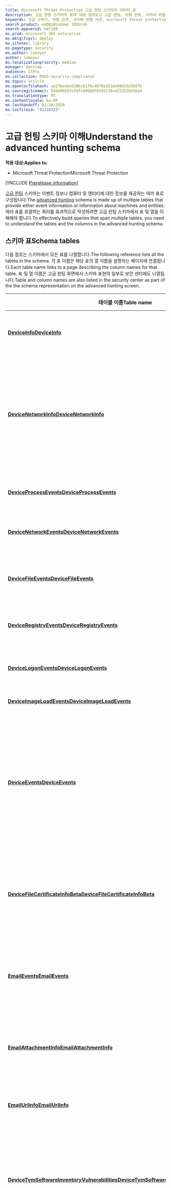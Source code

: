```yaml
---
title: Microsoft Threat Protection 고급 헌팅 스키마의 데이터 표
description: 고급 헌팅 스키마의 표에 대해 알아보고 고급 헌팅, 위협 헌팅, 사이버 위협 헌팅, 검색, 쿼리, 원격 분석,
keywords: 고급 구하기, 위협 검색, 사이버 위협 사냥, microsoft threat protection, microsoft 365, mtp, m365, 검색, 쿼리, 원격 분석, 스키마 참조, kusto, table, data
search.product: eADQiWindows 10XVcnh
search.appverid: met150
ms.prod: microsoft-365-enterprise
ms.mktglfcycl: deploy
ms.sitesec: library
ms.pagetype: security
ms.author: lomayor
author: lomayor
ms.localizationpriority: medium
manager: dansimp
audience: ITPro
ms.collection: M365-security-compliance
ms.topic: article
ms.openlocfilehash: aa2fbeebed10bcb1f0c4078a161be99d16d3b97b
ms.sourcegitcommit: 5b8e9935fe7bfcb96b8f8356119ce23152bd16a9
ms.translationtype: MT
ms.contentlocale: ko-KR
ms.lasthandoff: 01/16/2020
ms.locfileid: "41210323"
---
```

# <a name="understand-the-advanced-hunting-schema"></a><span data-ttu-id="1060c-104">고급 헌팅 스키마 이해</span><span class="sxs-lookup"><span data-stu-id="1060c-104">Understand the advanced hunting schema</span></span>

<span data-ttu-id="1060c-105">**적용 대상:**</span><span class="sxs-lookup"><span data-stu-id="1060c-105">**Applies to:**</span></span>
- <span data-ttu-id="1060c-106">Microsoft Threat Protection</span><span class="sxs-lookup"><span data-stu-id="1060c-106">Microsoft Threat Protection</span></span>

[!INCLUDE [Prerelease information](../includes/prerelease.md)]

<span data-ttu-id="1060c-107">[고급 헌팅](advanced-hunting-overview.md) 스키마는 이벤트 정보나 컴퓨터 및 엔터티에 대한 정보를 제공하는 여러 표로 구성됩니다.</span><span class="sxs-lookup"><span data-stu-id="1060c-107">The [advanced hunting](advanced-hunting-overview.md) schema is made up of multiple tables that provide either event information or information about machines and entities.</span></span> <span data-ttu-id="1060c-108">여러 표를 포괄하는 쿼리를 효과적으로 작성하려면 고급 헌팅 스키마에서 표 및 열을 이해해야 합니다.</span><span class="sxs-lookup"><span data-stu-id="1060c-108">To effectively build queries that span multiple tables, you need to understand the tables and the columns in the advanced hunting schema.</span></span>

## <a name="schema-tables"></a><span data-ttu-id="1060c-109">스키마 표</span><span class="sxs-lookup"><span data-stu-id="1060c-109">Schema tables</span></span>

<span data-ttu-id="1060c-110">다음 참조는 스키마에서 모든 표를 나열합니다.</span><span class="sxs-lookup"><span data-stu-id="1060c-110">The following reference lists all the tables in the schema.</span></span> <span data-ttu-id="1060c-111">각 표 이름은 해당 표의 열 이름을 설명하는 페이지에 연결됩니다.</span><span class="sxs-lookup"><span data-stu-id="1060c-111">Each table name links to a page describing the column names for that table.</span></span> <span data-ttu-id="1060c-112">표 및 열 이름은 고급 헌팅 화면에서 스키마 표현의 일부로 보안 센터에도 나열됩니다.</span><span class="sxs-lookup"><span data-stu-id="1060c-112">Table and column names are also listed in the security center as part of the the schema representation on the advanced hunting screen.</span></span>

| <span data-ttu-id="1060c-113">테이블 이름</span><span class="sxs-lookup"><span data-stu-id="1060c-113">Table name</span></span> | <span data-ttu-id="1060c-114">설명</span><span class="sxs-lookup"><span data-stu-id="1060c-114">Description</span></span> |
|------------|-------------|
| <span data-ttu-id="1060c-115">**[DeviceInfo](advanced-hunting-deviceinfo-table.md)**</span><span class="sxs-lookup"><span data-stu-id="1060c-115">**[DeviceInfo](advanced-hunting-deviceinfo-table.md)**</span></span> | <span data-ttu-id="1060c-116">컴퓨터 정보(OS 정보 포함)</span><span class="sxs-lookup"><span data-stu-id="1060c-116">Machine information, including OS information</span></span> |
| <span data-ttu-id="1060c-117">**[DeviceNetworkInfo](advanced-hunting-devicenetworkinfo-table.md)**</span><span class="sxs-lookup"><span data-stu-id="1060c-117">**[DeviceNetworkInfo](advanced-hunting-devicenetworkinfo-table.md)**</span></span> | <span data-ttu-id="1060c-118">연결된 네트워크 및 도메인뿐만 아니라 어댑터, IP 및 MAC 주소를 비롯한 컴퓨터의 네트워크 속성</span><span class="sxs-lookup"><span data-stu-id="1060c-118">Network properties of machines, including adapters, IP and MAC addresses, as well as connected networks and domains</span></span> |
| <span data-ttu-id="1060c-119">**[DeviceProcessEvents](advanced-hunting-deviceprocessevents-table.md)**</span><span class="sxs-lookup"><span data-stu-id="1060c-119">**[DeviceProcessEvents](advanced-hunting-deviceprocessevents-table.md)**</span></span> | <span data-ttu-id="1060c-120">프로세스 생성 및 관련 이벤트</span><span class="sxs-lookup"><span data-stu-id="1060c-120">Process creation and related events</span></span> |
| <span data-ttu-id="1060c-121">**[DeviceNetworkEvents](advanced-hunting-devicenetworkevents-table.md)**</span><span class="sxs-lookup"><span data-stu-id="1060c-121">**[DeviceNetworkEvents](advanced-hunting-devicenetworkevents-table.md)**</span></span> | <span data-ttu-id="1060c-122">네트워크 연결 및 관련 이벤트</span><span class="sxs-lookup"><span data-stu-id="1060c-122">Network connection and related events</span></span> |
| <span data-ttu-id="1060c-123">**[DeviceFileEvents](advanced-hunting-devicefileevents-table.md)**</span><span class="sxs-lookup"><span data-stu-id="1060c-123">**[DeviceFileEvents](advanced-hunting-devicefileevents-table.md)**</span></span> | <span data-ttu-id="1060c-124">파일 생성, 수정 및 기타 파일 시스템 이벤트</span><span class="sxs-lookup"><span data-stu-id="1060c-124">File creation, modification, and other file system events</span></span> |
| <span data-ttu-id="1060c-125">**[DeviceRegistryEvents](advanced-hunting-deviceregistryevents-table.md)**</span><span class="sxs-lookup"><span data-stu-id="1060c-125">**[DeviceRegistryEvents](advanced-hunting-deviceregistryevents-table.md)**</span></span> | <span data-ttu-id="1060c-126">레지스트리 항목 생성 및 수정</span><span class="sxs-lookup"><span data-stu-id="1060c-126">Creation and modification of registry entries</span></span> |
| <span data-ttu-id="1060c-127">**[DeviceLogonEvents](advanced-hunting-devicelogonevents-table.md)**</span><span class="sxs-lookup"><span data-stu-id="1060c-127">**[DeviceLogonEvents](advanced-hunting-devicelogonevents-table.md)**</span></span> | <span data-ttu-id="1060c-128">로그인 및 기타 인증 이벤트</span><span class="sxs-lookup"><span data-stu-id="1060c-128">Sign-ins and other authentication events</span></span> |
| <span data-ttu-id="1060c-129">**[DeviceImageLoadEvents](advanced-hunting-deviceimageloadevents-table.md)**</span><span class="sxs-lookup"><span data-stu-id="1060c-129">**[DeviceImageLoadEvents](advanced-hunting-deviceimageloadevents-table.md)**</span></span> | <span data-ttu-id="1060c-130">DLL 로딩 이벤트</span><span class="sxs-lookup"><span data-stu-id="1060c-130">DLL loading events</span></span> |
| <span data-ttu-id="1060c-131">**[DeviceEvents](advanced-hunting-deviceevents-table.md)**</span><span class="sxs-lookup"><span data-stu-id="1060c-131">**[DeviceEvents](advanced-hunting-deviceevents-table.md)**</span></span> | <span data-ttu-id="1060c-132">Windows Defender Antivirus 및 익스플로잇 보호와 같은 보안 컨트롤에서 트리거되는 이벤트를 포함한 여러 이벤트 유형</span><span class="sxs-lookup"><span data-stu-id="1060c-132">Multiple event types, including events triggered by security controls such as Windows Defender Antivirus and exploit protection</span></span> |
| <span data-ttu-id="1060c-133">**[DeviceFileCertificateInfoBeta](advanced-hunting-devicefilecertificateinfobeta-table.md)**</span><span class="sxs-lookup"><span data-stu-id="1060c-133">**[DeviceFileCertificateInfoBeta](advanced-hunting-devicefilecertificateinfobeta-table.md)**</span></span> | <span data-ttu-id="1060c-134">끝점의 인증서 확인 이벤트에서 가져온 서명 된 파일의 인증서 정보</span><span class="sxs-lookup"><span data-stu-id="1060c-134">Certificate information of signed files obtained from certificate verification events on endpoints</span></span> |
| <span data-ttu-id="1060c-135">**[EmailEvents](advanced-hunting-emailevents-table.md)**</span><span class="sxs-lookup"><span data-stu-id="1060c-135">**[EmailEvents](advanced-hunting-emailevents-table.md)**</span></span> | <span data-ttu-id="1060c-136">전자 메일 배달과 차단 이벤트를 포함한 Office 365 전자 메일 이벤트</span><span class="sxs-lookup"><span data-stu-id="1060c-136">Office 365 email events, including email delivery and blocking events</span></span> |
| <span data-ttu-id="1060c-137">**[EmailAttachmentInfo](advanced-hunting-emailattachmentinfo-table.md)**</span><span class="sxs-lookup"><span data-stu-id="1060c-137">**[EmailAttachmentInfo](advanced-hunting-emailattachmentinfo-table.md)**</span></span> | <span data-ttu-id="1060c-138">Office 365 전자 메일에 첨부된 파일에 대한 정보</span><span class="sxs-lookup"><span data-stu-id="1060c-138">Information about files attached to Office 365 emails</span></span> |
| <span data-ttu-id="1060c-139">**[EmailUrlInfo](advanced-hunting-emailurlinfo-table.md)**</span><span class="sxs-lookup"><span data-stu-id="1060c-139">**[EmailUrlInfo](advanced-hunting-emailurlinfo-table.md)**</span></span> | <span data-ttu-id="1060c-140">Office 365 전자 메일의 URL에 대한 정보</span><span class="sxs-lookup"><span data-stu-id="1060c-140">Information about URLs on Office 365 emails</span></span> |
| <span data-ttu-id="1060c-141">**[DeviceTvmSoftwareInventoryVulnerabilities](advanced-hunting-tvm-softwareinventory-table.md)**</span><span class="sxs-lookup"><span data-stu-id="1060c-141">**[DeviceTvmSoftwareInventoryVulnerabilities](advanced-hunting-tvm-softwareinventory-table.md)**</span></span> | <span data-ttu-id="1060c-142">이러한 소프트웨어 제품의 알려진 모든 취약점과 함께 장치의 소프트웨어 인벤터리</span><span class="sxs-lookup"><span data-stu-id="1060c-142">Inventory of software on devices as well as any known vulnerabilities in these software products</span></span> |
| <span data-ttu-id="1060c-143">**[DeviceTvmSoftwareVulnerabilitiesKB](advanced-hunting-tvm-softwarevulnerability-table.md)**</span><span class="sxs-lookup"><span data-stu-id="1060c-143">**[DeviceTvmSoftwareVulnerabilitiesKB](advanced-hunting-tvm-softwarevulnerability-table.md)**</span></span> | <span data-ttu-id="1060c-144">익스플로잇 코드를 공개적으로 사용할 수 있는지를 포함하여 공개적으로 보고된 취약성에 대한 기술 자료</span><span class="sxs-lookup"><span data-stu-id="1060c-144">Knowledge base of publicly disclosed vulnerabilities, including whether exploit code is publicly available</span></span> |
| <span data-ttu-id="1060c-145">**[DeviceTvmSecureConfigurationAssessment](advanced-hunting-tvm-configassessment-table.md)**</span><span class="sxs-lookup"><span data-stu-id="1060c-145">**[DeviceTvmSecureConfigurationAssessment](advanced-hunting-tvm-configassessment-table.md)**</span></span> | <span data-ttu-id="1060c-146">장치에서 다양한 보안 구성의 상태를 나타내는 위협 및 취약성 관리 평가 이벤트</span><span class="sxs-lookup"><span data-stu-id="1060c-146">Threat & Vulnerability Management assessment events, indicating the status of various security configurations on devices</span></span> |
| <span data-ttu-id="1060c-147">**[DeviceTvmSecureConfigurationAssessmentKB](advanced-hunting-tvm-secureconfigkb-table.md)**</span><span class="sxs-lookup"><span data-stu-id="1060c-147">**[DeviceTvmSecureConfigurationAssessmentKB](advanced-hunting-tvm-secureconfigkb-table.md)**</span></span> | <span data-ttu-id="1060c-148">위협 및 취약성 관리에서 장치를 평가하기 위해 사용하는 다양한 보안 구성에 대한 기술 자료. 다양한 표준과 벤치 마크에 대한 매핑 포함</span><span class="sxs-lookup"><span data-stu-id="1060c-148">Knowledge base of various security configurations used by Threat & Vulnerability Management to assess devices; includes mappings to various standards and benchmarks</span></span>  |

## <a name="related-topics"></a><span data-ttu-id="1060c-149">관련 항목</span><span class="sxs-lookup"><span data-stu-id="1060c-149">Related topics</span></span>
- [<span data-ttu-id="1060c-150">사전 대응식 위협 탐지</span><span class="sxs-lookup"><span data-stu-id="1060c-150">Proactively hunt for threats</span></span>](advanced-hunting-overview.md)
- [<span data-ttu-id="1060c-151">쿼리 언어 배우기</span><span class="sxs-lookup"><span data-stu-id="1060c-151">Learn the query language</span></span>](advanced-hunting-query-language.md)
- [<span data-ttu-id="1060c-152">공유 쿼리 사용</span><span class="sxs-lookup"><span data-stu-id="1060c-152">Use shared queries</span></span>](advanced-hunting-shared-queries.md)
- [<span data-ttu-id="1060c-153">여러 장치 및 전자 메일에서 위협을 탐지</span><span class="sxs-lookup"><span data-stu-id="1060c-153">Hunt for threats across devices and emails</span></span>](advanced-hunting-query-emails-devices.md)
- [<span data-ttu-id="1060c-154">쿼리 모범 사례 적용</span><span class="sxs-lookup"><span data-stu-id="1060c-154">Apply query best practices</span></span>](advanced-hunting-best-practices.md)